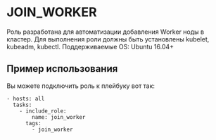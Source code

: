 JOIN_WORKER
=========

Роль разработана для автоматизации добавления Worker ноды в кластер.
Для выполнения роли должны быть установлены kubelet, kubeadm, kubectl.
Поддерживаемые OS: Ubuntu 16.04+


Пример использования
----------------

Вы можете подключить роль к плейбуку вот так:

    - hosts: all
      tasks:
        - include_role:
            name: join_worker
          tags:
            - join_worker
